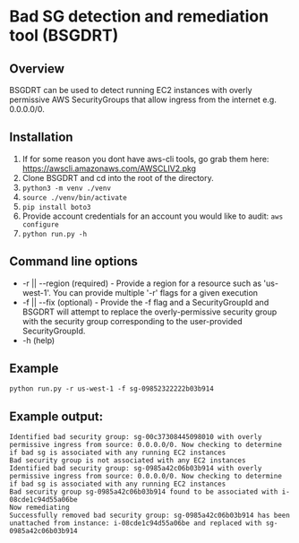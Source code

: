 # Bad SG detection and remediation tool (BSGDRT)


## Overview

BSGDRT can be used to detect running EC2 instances with overly permissive AWS SecurityGroups that allow ingress from the internet e.g. 0.0.0.0/0.

## Installation

1. If for some reason you dont have aws-cli tools, go grab them here:  https://awscli.amazonaws.com/AWSCLIV2.pkg 
2. Clone BSGDRT and cd into the root of the directory. 
3. ```python3 -m venv ./venv```
4. ```source ./venv/bin/activate``` 
5. ```pip install boto3```
6. Provide account credentials for an account you would like to audit:  ```aws configure```  
7. ```python run.py -h ``` 

## Command line options

* -r || --region (required) - Provide a region for a resource such as 'us-west-1'. You can provide multiple '-r' flags for a given execution 
* -f || --fix (optional) - Provide the -f flag and a SecurityGroupId and BSGDRT will attempt to replace the overly-permissive security group with the security group corresponding to the user-provided SecurityGroupId.  
* -h (help)

## Example

```python run.py -r us-west-1 -f sg-09852322222b03b914```

## Example output: 

```
Identified bad security group: sg-00c37308445098010 with overly permissive ingress from source: 0.0.0.0/0. Now checking to determine if bad sg is associated with any running EC2 instances
Bad security group is not associated with any EC2 instances
Identified bad security group: sg-0985a42c06b03b914 with overly permissive ingress from source: 0.0.0.0/0. Now checking to determine if bad sg is associated with any running EC2 instances
Bad security group sg-0985a42c06b03b914 found to be associated with i-08cde1c94d55a06be
Now remediating
Successfully removed bad security group: sg-0985a42c06b03b914 has been unattached from instance: i-08cde1c94d55a06be and replaced with sg-0985a42c06b03b914

```

